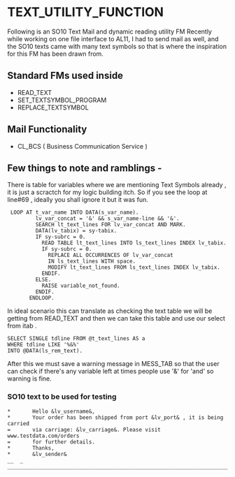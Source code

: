 # TEXT_UTILITY_FUNCTION
Following is an SO10 Text Mail and dynamic reading utility FM 
Recently while working on one file interface to AL11, I had to send mail as well, and the SO10 texts came with many text symbols so that is where the inspiration for this FM has been drawn from.

## Standard FMs used inside 
* READ_TEXT
* SET_TEXTSYMBOL_PROGRAM
* REPLACE_TEXTSYMBOL

## Mail Functionality 
* CL_BCS ( Business Communication Service )

## Few things to note and ramblings - 
   There is table for variables where we are mentioning Text Symbols already , it is just a scractch for my logic 
   building itch. So if you see the loop at line#69 , ideally you shall ignore it but it was fun.

   ```
    LOOP AT t_var_name INTO DATA(s_var_name).
            lv_var_concat = '&' && s_var_name-line && '&'.
            SEARCH lt_text_lines FOR lv_var_concat AND MARK.
            DATA(lv_tabix) = sy-tabix.
            IF sy-subrc = 0.
              READ TABLE lt_text_lines INTO ls_text_lines INDEX lv_tabix.
              IF sy-subrc = 0.
                REPLACE ALL OCCURRENCES OF lv_var_concat
                IN ls_text_lines WITH space.
                MODIFY lt_text_lines FROM ls_text_lines INDEX lv_tabix.
              ENDIF.
            ELSE.
              RAISE variable_not_found.
            ENDIF.
          ENDLOOP.
   ```

   In ideal scenario this can translate as checking the text table we will be getting from READ_TEXT
   and then we can take this table and use our select from itab .

   ```
   SELECT SINGLE tdline FROM @t_text_lines AS a
   WHERE tdline LIKE '%&%'
   INTO @DATA(ls_rem_text).
   ```
   After this we must save a warning message in MESS_TAB so that the user can check if there's any variable left
   at times people use '&' for 'and' so warning is fine.

### SO10 text to be used for testing 
```
*	 	Hello &lv_username&,
*	 	Your order has been shipped from port &lv_port& , it is being carried
=	 	via carriage: &lv_carriage&. Please visit www.testdata.com/orders
=	 	for further details.
*	 	Thanks,
*	 	&lv_sender&
__	_	________________________________________________________________________
```





   

